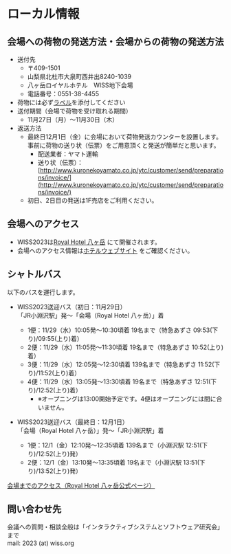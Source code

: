 # ローカル情報

## 会場への荷物の発送方法・会場からの荷物の発送方法
- 送付先
  - 〒409-1501  
  - 山梨県北杜市大泉町西井出8240-1039
  - 八ヶ岳ロイヤルホテル　WISS地下会場
  - 電話番号：0551-38-4455
- 荷物には必ず[ラベル](./downloads/wiss_label.pdf)を添付してください
- 送付期間（会場で荷物を受け取れる期間）
	- 11月27日（月）～11月30日（木）
- 返送方法
	- 最終日12月1日（金）に会場において荷物発送カウンターを設置します。事前に荷物の送り状（伝票）をご用意頂くと発送が簡単だと思います。
		- 配送業者：ヤマト運輸
		- 送り状（伝票）： [http://www.kuronekoyamato.co.jp/ytc/customer/send/preparations/invoice/](http://www.kuronekoyamato.co.jp/ytc/customer/send/preparations/invoice/)
	- 初日、2日目の発送は1F売店をご利用ください。


## 会場へのアクセス
- WISS2023は[Royal Hotel 八ヶ岳](http://www.daiwaresort.jp/yatsugadake/) にて開催されます。
- 会場へのアクセス情報は[ホテルウェブサイト](http://www.daiwaresort.jp/yatsugadake/access/index.html) をご確認ください。

## シャトルバス
以下のバスを運行します。

- WISS2023送迎バス（初日：11月29日）<br>
「JR小淵沢駅」発～「会場（Royal Hotel 八ヶ岳）」着
	- 1便：11/29（水）10:05発～10:30頃着 19名まで（特急あずさ 09:53(下り)/09:55(上り)着）
	- 2便：11/29（水）11:05発～11:30頃着 19名まで（特急あずさ 10:52(上り)着）
	- 3便：11/29（水）12:05発～12:30頃着 139名まで（特急あずさ 11:52(下り)/11:52(上り)着）
	- 4便：11/29（水）13:05発～13:30頃着 19名まで（特急あずさ 12:51(下り)/12:52(上り)着）
		- ※オープニングは13:00開始予定です。4便はオープニングには間に合いません。

- WISS2023送迎バス（最終日：12月1日）<br>
「会場（Royal Hotel 八ヶ岳）」発～「JR小淵沢駅」着
	- 1便：12/1（金）12:10発～12:35頃着 139名まで（小淵沢駅 12:51(下り)/12:52(上り)発）
	- 2便：12/1（金）13:10発～13:35頃着 19名まで（小淵沢駅 13:51(下り)/13:52(上り)発）

[会場までのアクセス（Royal Hotel 八ヶ岳公式ページ）](https://www.daiwaresort.jp/yatsugadake/access/index.html)<br>

## 問い合わせ先
会議への質問・相談全般は「インタラクティブシステムとソフトウェア研究会」まで<br>
mail: 2023 (at) wiss.org

